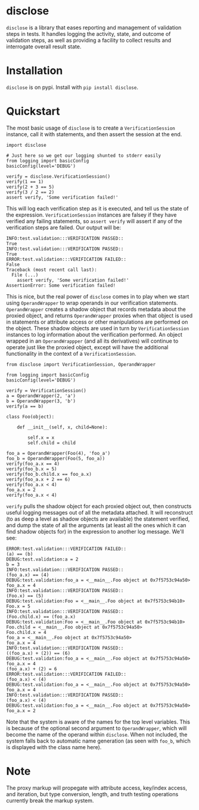 disclose
========

`disclose` is a library that eases reporting and management of validation
 steps in tests.  It handles logging the activity, state, and outcome of
 validation steps, as well as providing a facility to collect results and
 interrogate overall result state.

Installation
============

`disclose` is on pypi.  Install with `pip install disclose`.

Quickstart
==========

The most basic usage of `disclose` is to create a `VerificationSession`
 instance, call it with statements, and then assert the session at the end.

    import disclose
    
    # Just here so we get our logging shunted to stderr easily
    from logging import basicConfig
    basicConfig(level='DEBUG')
    
    verify = disclose.VerificationSession()
    verify(1 == 1)
    verify(2 + 3 == 5)
    verify(3 / 2 == 2)
    assert verify, 'Some verification failed!'

This will log each verification step as it is executed, and tell us the state
 of the expression.  `VerificationSession` instances are falsey if they have
 verified any failing statements, so `assert verify` will assert if any of the
 verification steps are failed.  Our output will be:
 
    INFO:test.validation:::VERIFICATION PASSED::
    True
    INFO:test.validation:::VERIFICATION PASSED::
    True
    ERROR:test.validation:::VERIFICATION FAILED::
    False
    Traceback (most recent call last):
      File (...)
        assert verify, 'Some verification failed!'
    AssertionError: Some verification failed!

This is nice, but the real power of `disclose` comes in to play when we start
 using `OperandWrapper` to wrap operands in our verification statements.
  `OperandWrapper` creates a shadow object that records metadata about the
 proxied object, and returns `OperandWrapper` proxies when that object is used
 in statements or attribute access or other manipulations are performed on the
 object.  These shadow objects are used in turn by `VerificationSession`
 instances to log information about the verification performed.  An object
 wrapped in an `OperandWrappper` (and all its derivatives) will continue to
 operate just like the proxied object, except will have the additional
 functionality in the context of a `VerificationSession`.
 
    from disclose import VerificationSession, OperandWrapper
    
    from logging import basicConfig
    basicConfig(level='DEBUG')
    
    verify = VerificationSession()
    a = OperandWrapper(2, 'a')
    b = OperandWrapper(3, 'b')
    verify(a == b)
    
    class Foo(object):
        
        def __init__(self, x, child=None):
            
            self.x = x
            self.child = child
    
    foo_a = OperandWrapper(Foo(4), 'foo_a')
    foo_b = OperandWrapper(Foo(5, foo_a))
    verify(foo_a.x == 4)
    verify(foo_b.x = 5)
    verify(foo_b.child.x == foo_a.x)
    verify(foo_a.x + 2 == 6)
    verify(foo_a.x < 4)
    foo_a.x = 2
    verify(foo_a.x < 4)

`verify` pulls the shadow object for each proxied object out, then constructs
 useful logging messages out of all the metadata attached.  It will reconstruct
 (to as deep a level as shadow objects are available) the statement verified,
 and dump the state of all the arguments (at least all the ones which it can
 find shadow objects for) in the expression to another log message.  We'll see:
 
    ERROR:test.validation:::VERIFICATION FAILED::
    (a) == (b)
    DEBUG:test.validation:a = 2
    b = 3
    INFO:test.validation:::VERIFICATION PASSED::
    (foo_a.x) == (4)
    DEBUG:test.validation:foo_a = <__main__.Foo object at 0x7f5753c94a50>
    foo_a.x = 4
    INFO:test.validation:::VERIFICATION PASSED::
    (Foo.x) == (5)
    DEBUG:test.validation:Foo = <__main__.Foo object at 0x7f5753c94b10>
    Foo.x = 5
    INFO:test.validation:::VERIFICATION PASSED::
    (Foo.child.x) == (foo_a.x)
    DEBUG:test.validation:Foo = <__main__.Foo object at 0x7f5753c94b10>
    Foo.child = <__main__.Foo object at 0x7f5753c94a50>
    Foo.child.x = 4
    foo_a = <__main__.Foo object at 0x7f5753c94a50>
    foo_a.x = 4
    INFO:test.validation:::VERIFICATION PASSED::
    ((foo_a.x) + (2)) == (6)
    DEBUG:test.validation:foo_a = <__main__.Foo object at 0x7f5753c94a50>
    foo_a.x = 4
    (foo_a.x) + (2) = 6
    ERROR:test.validation:::VERIFICATION FAILED::
    (foo_a.x) < (4)
    DEBUG:test.validation:foo_a = <__main__.Foo object at 0x7f5753c94a50>
    foo_a.x = 4
    INFO:test.validation:::VERIFICATION PASSED::
    (foo_a.x) < (4)
    DEBUG:test.validation:foo_a = <__main__.Foo object at 0x7f5753c94a50>
    foo_a.x = 2

Note that the system is aware of the names for the top level variables.  This
 is because of the optional second argument to `OperandWrapper`, which will
 become the name of the operand within `disclose`.  When not included, the
 system falls back to automatic name generation (as seen with `foo_b`, which
 is displayed with the class name here).

Note
====

The proxy markup will propegate with attribute access, key/index access,
 and iteration, but type conversion, length, and truth testing operations
 currently break the markup system.